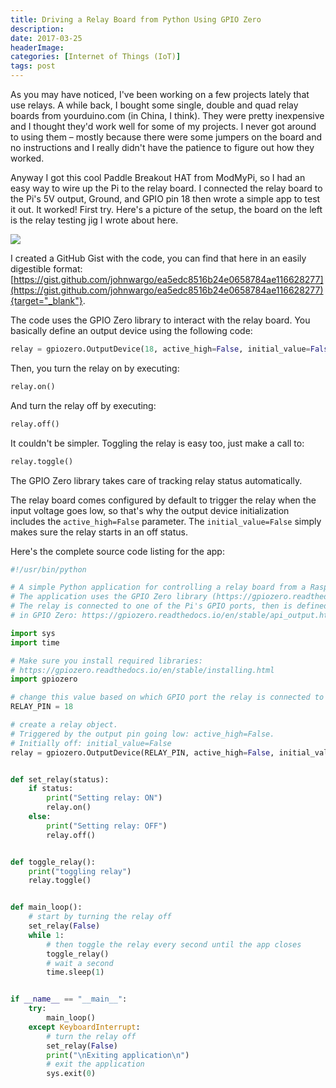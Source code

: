 ```yaml
---
title: Driving a Relay Board from Python Using GPIO Zero
description: 
date: 2017-03-25
headerImage: 
categories: [Internet of Things (IoT)]
tags: post
---
```


As you may have noticed, I've been working on a few projects lately that use relays. A while back, I bought some single, double and quad relay boards from yourduino.com (in China, I think). They were pretty inexpensive and I thought they'd work well for some of my projects. I never got around to using them – mostly because there were some jumpers on the board and no instructions and I really didn't have the patience to figure out how they worked.

Anyway I got this cool Paddle Breakout HAT from ModMyPi, so I had an easy way to wire up the Pi to the relay board. I connected the relay board to the Pi's 5V output, Ground, and GPIO pin 18 then wrote a simple app to test it out. It worked! First try. Here's a picture of the setup, the board on the left is the relay testing jig I wrote about here.

![](/images/2017/pi-relay-board-setup.png)

I created a GitHub Gist with the code, you can find that here in an easily digestible format: [https://gist.github.com/johnwargo/ea5edc8516b24e0658784ae116628277](https://gist.github.com/johnwargo/ea5edc8516b24e0658784ae116628277){target="_blank"}.  

The code uses the GPIO Zero library to interact with the relay board. You basically define an output device using the following code:

```python
relay = gpiozero.OutputDevice(18, active_high=False, initial_value=False)
```

Then, you turn the relay on by executing:

```python
relay.on()
```

And turn the relay off by executing:

```python
relay.off()
```

It couldn't be simpler. Toggling the relay is easy too, just make a call to:

```python
relay.toggle()
```

The GPIO Zero library takes care of tracking relay status automatically.

The relay board comes configured by default to trigger the relay when the input voltage goes low, so that's why the output device initialization includes the `active_high=False` parameter. The `initial_value=False` simply makes sure the relay starts in an off status.

Here's the complete source code listing for the app:

```python
#!/usr/bin/python

# A simple Python application for controlling a relay board from a Raspberry Pi
# The application uses the GPIO Zero library (https://gpiozero.readthedocs.io/en/stable/)
# The relay is connected to one of the Pi's GPIO ports, then is defined as an Output device
# in GPIO Zero: https://gpiozero.readthedocs.io/en/stable/api_output.html#outputdevice

import sys
import time

# Make sure you install required libraries:
# https://gpiozero.readthedocs.io/en/stable/installing.html
import gpiozero

# change this value based on which GPIO port the relay is connected to
RELAY_PIN = 18

# create a relay object.
# Triggered by the output pin going low: active_high=False.
# Initially off: initial_value=False
relay = gpiozero.OutputDevice(RELAY_PIN, active_high=False, initial_value=False)


def set_relay(status):
    if status:
        print("Setting relay: ON")
        relay.on()
    else:
        print("Setting relay: OFF")
        relay.off()


def toggle_relay():
    print("toggling relay")
    relay.toggle()


def main_loop():
    # start by turning the relay off
    set_relay(False)
    while 1:
        # then toggle the relay every second until the app closes
        toggle_relay()
        # wait a second 
        time.sleep(1)


if __name__ == "__main__":
    try:
        main_loop()
    except KeyboardInterrupt:
        # turn the relay off
        set_relay(False)
        print("\nExiting application\n")
        # exit the application
        sys.exit(0)
```